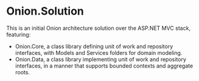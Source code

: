 Onion.Solution
==============

This is an initial Onion architecture solution over the ASP.NET MVC stack, featuring:

- Onion.Core, a class library defining unit of work and repository interfaces, with Models and Services folders for domain modeling.
- Onion.Data, a class library implementing unit of work and repository interfaces, in a manner that supports bounded contexts and aggregate roots.
